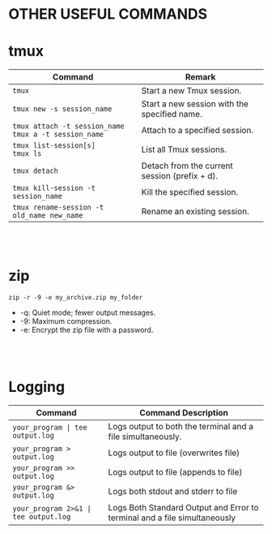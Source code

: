 # OTHER USEFUL COMMANDS

# tmux
| **Command**                                | **Remark**                                      |
|--------------------------------------------|-------------------------------------------------|
| `tmux`                                     | Start a new Tmux session.                       |
| `tmux new -s session_name`                 | Start a new session with the specified name.    |
| `tmux attach -t session_name` <br> `tmux a -t session_name` | Attach to a specified session. |
| `tmux list-session[s]` <br> `tmux ls`      | List all Tmux sessions.                         |
| `tmux detach`                              | Detach from the current session (prefix + d).   |
| `tmux kill-session -t session_name`        | Kill the specified session.                     |
| `tmux rename-session -t old_name new_name` | Rename an existing session.                     |

<br>
<br>

# zip 
`zip -r -9 -e my_archive.zip my_folder`
- -q: Quiet mode; fewer output messages.  
- -9: Maximum compression.  
- -e: Encrypt the zip file with a password.

<br>
<br>

# Logging

| Command | Command	Description |
|---------------|---------------|
|`your_program \| tee output.log`      | Logs output to both the terminal and a file simultaneously. |
|`your_program > output.log`	       | Logs output to file (overwrites file) |
|`your_program >> output.log`	       | Logs output to file (appends to file) |
|`your_program &> output.log`	       | Logs both stdout and stderr to file |
|`your_program 2>&1	\| tee output.log` | Logs Both Standard Output and Error to terminal and a file simultaneously |


